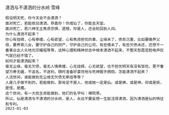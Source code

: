 潇洒与不潇洒的分水岭
雪峰

    假设明天死，你今天会不会潇洒？
    面对死亡，若能依旧潇洒，恭喜你！你成仙了，你能去天堂。
    面对死亡，若六神无主焦虑恐惧，遗憾，你是人，还会轮回到人间。
    为什么潇洒不起来？
    你心有挂碍，心有牵缠，心有欲望，心有焦虑担忧的事，尘缘未了，债务沉重，比如要赡养父母，要养育儿女，要守护自己的财产，守护自己的公司，有些情未了，有些欠债未还，还想干一番事业出人头地光宗耀祖等等，这种心理和精神状态中根本潇洒不起来，不整天愁眉苦脸唉声叹气就已经不错了。
    如何才能潇洒起来？
    毫无尘缘，毫无欠债，毫无人情牵缠，心无挂碍，心无欲望，也不担忧明天有没有饭吃，更不奢望万寿无疆，不追名，不逐利，随时准备好喜悦地与死神握手拥抱，怎能潇洒不起来？
    人活世间，谁能做到无尘缘无欠债无牵挂等等？
    人是几乎做不到的，若能做到，那肯定不是人，他或她一定是仙。或是佛，或是神，仰或是妖，是怪，是魔。
    这个世间，有一大批生命能做到，他们的名字叫：禅院草。
    所以，仙是潇洒与不潇洒的分水岭，是人，永远不要妄想一生能活得潇洒，因为潇洒是仙的特征和专利。
    2023-01-03